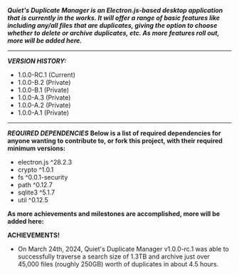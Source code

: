 ***Quiet's Duplicate Manager is an Electron.js-based desktop application that is currently in the works. It will offer a range of basic features like including any/all files that are duplicates, giving the option to choose whether to delete or archive duplicates, etc. As more features roll out, more will be added here.***

----------------------------------------

***VERSION HISTORY:***
- 1.0.0-RC.1 (Current)
- 1.0.0-B.2 (Private)
- 1.0.0-B.1 (Private)
- 1.0.0-A.3 (Private)
- 1.0.0-A.2 (Private)
- 1.0.0-A.1 (Private)

----------------------------------------

***REQUIRED DEPENDENCIES***
**Below is a list of required dependencies for anyone wanting to contribute to, or fork this project, with their required minimum versions:**

- electron.js ^28.2.3
- crypto ^1.0.1
- fs ^0.0.1-security
- path ^0.12.7
- sqlite3 ^5.1.7
- util ^0.12.5


**As more achievements and milestones are accomplished, more will be added here:**

**ACHIEVEMENTS!**
- On March 24th, 2024, Quiet's Duplicate Manager v1.0.0-rc.1 was able to successfully traverse a search size of 1.3TB and archive just over 45,000 files (roughly 250GB) worth of duplicates in about 4.5 hours.
